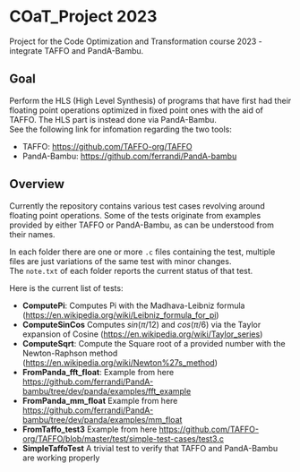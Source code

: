 # COaT_Project 2023
Project for the Code Optimization and Transformation course 2023 - integrate TAFFO and PandA-Bambu.

## Goal

Perform the HLS (High Level Synthesis) of programs that have first had their floating point operations optimized in fixed point ones with the aid of TAFFO. The HLS part is instead done via PandA-Bambu. <br>
See the following link for infomation regarding the two tools:
- TAFFO: https://github.com/TAFFO-org/TAFFO
- PandA-Bambu: https://github.com/ferrandi/PandA-bambu

## Overview

Currently the repository contains various test cases revolving around floating point operations. Some of the tests originate from examples provided by either TAFFO or PandA-Bambu, as can be understood from their names.

In each folder there are one or more `.c` files containing the test, multiple files are just variations of the same test with minor changes. <br>
The `note.txt` of each folder reports the current status of that test.

Here is the current list of tests:

- **ComputePi**: Computes Pi with the Madhava-Leibniz formula (https://en.wikipedia.org/wiki/Leibniz_formula_for_pi)
- **ComputeSinCos** Computes $sin(\pi/12)$ and $cos(\pi/6)$ via the Taylor expansion of Cosine (https://en.wikipedia.org/wiki/Taylor_series)
- **ComputeSqrt**: Compute the Square root of a provided number with the Newton-Raphson method (https://en.wikipedia.org/wiki/Newton%27s_method)
- **FromPanda_fft_float**: Example from here https://github.com/ferrandi/PandA-bambu/tree/dev/panda/examples/fft_example
- **FromPanda_mm_float** Example from here https://github.com/ferrandi/PandA-bambu/tree/dev/panda/examples/mm_float
- **FromTaffo_test3** Example from here https://github.com/TAFFO-org/TAFFO/blob/master/test/simple-test-cases/test3.c
- **SimpleTaffoTest** A trivial test to verify that TAFFO and PandA-Bambu are working properly